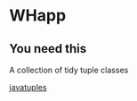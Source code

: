 # WHapp

<h2> You need this </h2>

<p> A collection of tidy tuple classes </p>
<p><a href=https://www.javatuples.org/download.html>javatuples</a></p>
